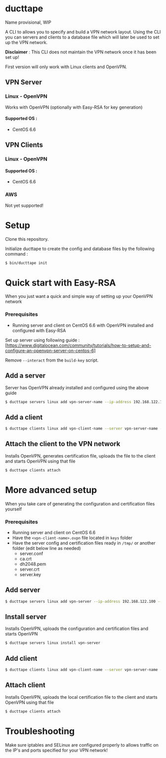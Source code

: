 # ducttape
Name provisional, WIP

A CLI to allows you to specify and build a VPN network layout. Using the CLI you can servers and clients to a database file which will later be used to set up the VPN network.

**Disclaimer** : This CLI does not maintain the VPN network once it has been set up!

First version will only work with Linux clients and OpenVPN.

## VPN Server

### Linux - OpenVPN

Works with OpenVPN (optionally with Easy-RSA for key generation)

#### Supported OS :

* CentOS 6.6

## VPN Clients

### Linux - OpenVPN

#### Supported OS :

* CentOS 6.6

### AWS

Not yet supported!

# Setup

Clone this repository.

Initialize ducttape to create the config and database files by the following command :

```bash
$ bin/ducttape init
```

# Quick start with Easy-RSA

When you just want a quick and simple way of setting up your OpenVPN network

### Prerequisites

* Running server and client on CentOS 6.6 with OpenVPN installed and configured with Easy-RSA

Set up server using following guide : [https://www.digitalocean.com/community/tutorials/how-to-setup-and-configure-an-openvpn-server-on-centos-6]

Remove  ``--interact`` from the ``build-key`` script.

## Add a server

Server has OpenVPN already installed and configured using the above guide

```bash
$ ducttape servers linux add vpn-server-name --ip-address 192.168.122.100 --username root --password root
```

## Add a client

```bash
$ ducttape clients linux add vpn-client-name --server vpn-server-name --ip-address 192.168.122.165 --username root --password root
```

## Attach the client to the VPN network

Installs OpenVPN, generates certification file, uploads the file to the client and starts OpenVPN using that file

```bash
$ ducttape clients attach
```

# More advanced setup

When you take care of generating the configuration and certification files yourself

### Prerequisites

* Running server and client on CentOS 6.6
* Have the `<vpn-client-name>.ovpn` file located in `keys` folder
* Have the server config and certification files ready in `/tmp/` or another folder (edit below line as needed)
  * server.conf
  * ca.crt
  * dh2048.pem
  * server.crt
  * server.key

## Add server

```bash
$ ducttape servers linux add vpn-server --ip-address 192.168.122.100 --username root --password root --file-conf /tmp/server.conf --file-ca-crt /tmp/ca.crt --file-pem /tmp/server.pem --file-crt /tmp/server.crt --file-key /tmp/server.key
```

## Install server

Installs OpenVPN, uploads the configuration and certification files and starts OpenVPN

```bash
$ ducttape servers linux install vpn-server
```

## Add client

```bash
$ ducttape clients linux add vpn-client-name --server vpn-server-name --ip-address 192.168.122.165 --username root --password root --generate-key true
```

## Attach client

Installs OpenVPN, uploads the local certification file  to the client and starts OpenVPN using that file

```bash
$ ducttape clients attach
```

# Troubleshooting

Make sure iptables and SELinux are configured properly to allows traffic on the IP's and ports specified for your VPN network!
